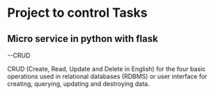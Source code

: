 # Project to control Tasks

Micro service in python with flask
----------------------------------

--CRUD

CRUD (Create, Read, Update and Delete in English) for the four basic operations used in relational databases (RDBMS) or user interface for creating, querying, updating and destroying data.

